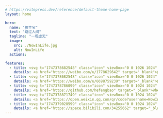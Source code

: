 ```yaml
---
# https://vitepress.dev/reference/default-theme-home-page
layout: home

hero:
  name: "贺丰宝"
  text: "路过人间"
  tagline: "一场虚无"
  image:
    src: ./NowInLife.jpg
    alt: NowInLife
  actions:

features:
  - title: <svg t="1747378682548" class="icon" viewBox="0 0 1026 1024" version="1.1" xmlns="http://www.w3.org/2000/svg" p-id="1464" width="32" height="32"><path d="M1012.49 451.553v0.159c-6.697 20.66-28.861 31.99-49.449 25.288a39.352 39.352 0 0 1-25.287-49.582l-0.067-0.031c20.536-63.6 7.516-136.156-40.315-189.363-47.892-53.212-118.502-73.554-183.731-59.659-21.222 4.537-42.133-9.047-46.638-30.3-4.506-21.253 9.021-42.194 30.239-46.73 91.709-19.563 191.114 8.98 258.467 83.881 67.36 74.839 85.515 176.85 56.781 266.337z" p-id="1465"></path><path d="M740.429 304.348v-0.03c-18.217 3.973-36.178-7.732-40.06-26.01-3.947-18.31 7.763-36.373 25.98-40.254 44.692-9.548 93.143 4.322 125.885 40.781 32.866 36.496 41.631 86.17 27.607 129.772a33.833 33.833 0 0 1-42.562 21.847c-17.782-5.76-27.484-24.914-21.724-42.69h-0.062c6.887-21.346 2.565-45.635-13.46-63.473-16.026-17.818-39.752-24.546-61.604-19.943z m30.05 192.184c-14.46-4.352-24.352-7.326-16.774-26.352 16.333-41.313 18.027-76.964 0.317-102.385-33.31-47.734-124.451-45.133-228.838-1.28 0-0.061-32.799 14.367-24.412-11.704 16.056-51.774 13.645-95.186-11.361-120.192-56.658-56.878-207.304 2.12-336.477 131.64C56.187 463.32 0 566.14 0 655.1c0 170.08 217.503 273.494 430.28 273.494 278.917 0 464.527-162.504 464.527-291.59 0-77.936-65.546-122.193-124.329-140.472zM430.842 867.62c-169.774 16.84-316.35-60.155-327.368-171.96-11.049-111.74 117.72-216.034 287.488-232.873 169.805-16.84 316.355 60.16 327.368 171.904 11.018 111.866-117.683 216.09-287.488 232.929z" p-id="1466"></path><path d="M447.805 548.859c-80.783-21.09-172.119 19.287-207.206 90.65-35.743 72.862-1.188 153.681 80.44 180.1 84.578 27.357 184.233-14.525 218.88-93.148 34.181-76.81-8.478-155.94-92.114-177.602zM386.12 734.792c-16.43 26.29-51.584 37.806-78.065 25.661-26.107-11.889-33.833-42.44-17.403-68.045 16.215-25.538 50.207-36.869 76.498-25.856 26.604 11.392 35.087 41.687 18.97 68.24z" p-id="1467"></path></svg>
    details: <a href="https://weibo.com/u/1778629642" target="_blank">@路过人间不回头</a>
  - title: <svg t="1747378682548" class="icon" viewBox="0 0 1026 1024" version="1.1" xmlns="http://www.w3.org/2000/svg" p-id="1464" width="32" height="32"><path d="M1012.49 451.553v0.159c-6.697 20.66-28.861 31.99-49.449 25.288a39.352 39.352 0 0 1-25.287-49.582l-0.067-0.031c20.536-63.6 7.516-136.156-40.315-189.363-47.892-53.212-118.502-73.554-183.731-59.659-21.222 4.537-42.133-9.047-46.638-30.3-4.506-21.253 9.021-42.194 30.239-46.73 91.709-19.563 191.114 8.98 258.467 83.881 67.36 74.839 85.515 176.85 56.781 266.337z" p-id="1465"></path><path d="M740.429 304.348v-0.03c-18.217 3.973-36.178-7.732-40.06-26.01-3.947-18.31 7.763-36.373 25.98-40.254 44.692-9.548 93.143 4.322 125.885 40.781 32.866 36.496 41.631 86.17 27.607 129.772a33.833 33.833 0 0 1-42.562 21.847c-17.782-5.76-27.484-24.914-21.724-42.69h-0.062c6.887-21.346 2.565-45.635-13.46-63.473-16.026-17.818-39.752-24.546-61.604-19.943z m30.05 192.184c-14.46-4.352-24.352-7.326-16.774-26.352 16.333-41.313 18.027-76.964 0.317-102.385-33.31-47.734-124.451-45.133-228.838-1.28 0-0.061-32.799 14.367-24.412-11.704 16.056-51.774 13.645-95.186-11.361-120.192-56.658-56.878-207.304 2.12-336.477 131.64C56.187 463.32 0 566.14 0 655.1c0 170.08 217.503 273.494 430.28 273.494 278.917 0 464.527-162.504 464.527-291.59 0-77.936-65.546-122.193-124.329-140.472zM430.842 867.62c-169.774 16.84-316.35-60.155-327.368-171.96-11.049-111.74 117.72-216.034 287.488-232.873 169.805-16.84 316.355 60.16 327.368 171.904 11.018 111.866-117.683 216.09-287.488 232.929z" p-id="1466"></path><path d="M447.805 548.859c-80.783-21.09-172.119 19.287-207.206 90.65-35.743 72.862-1.188 153.681 80.44 180.1 84.578 27.357 184.233-14.525 218.88-93.148 34.181-76.81-8.478-155.94-92.114-177.602zM386.12 734.792c-16.43 26.29-51.584 37.806-78.065 25.661-26.107-11.889-33.833-42.44-17.403-68.045 16.215-25.538 50.207-36.869 76.498-25.856 26.604 11.392 35.087 41.687 18.97 68.24z" p-id="1467"></path></svg>
    details: <a href="https://weibo.com/u/6698759239" target="_blank">@NowInLife</a>
  - title: <svg t="1747378786099" class="icon" viewBox="0 0 1024 1024" version="1.1" xmlns="http://www.w3.org/2000/svg" p-id="2494" width="32" height="32"><path d="M511.957333 21.333333C241.024 21.333333 21.333333 240.981333 21.333333 512c0 216.832 140.544 400.725333 335.573334 465.664 24.490667 4.394667 32.256-10.069333 32.256-23.082667 0-11.690667 0.256-44.245333 0-85.205333-136.448 29.610667-164.736-64.64-164.736-64.64-22.314667-56.704-54.4-71.765333-54.4-71.765333-44.586667-30.464 3.285333-29.824 3.285333-29.824 49.194667 3.413333 75.178667 50.517333 75.178667 50.517333 43.776 75.008 114.816 53.333333 142.762666 40.789333 4.522667-31.658667 17.152-53.376 31.189334-65.536-108.970667-12.458667-223.488-54.485333-223.488-242.602666 0-53.546667 19.114667-97.322667 50.517333-131.669334-5.034667-12.330667-21.930667-62.293333 4.778667-129.834666 0 0 41.258667-13.184 134.912 50.346666a469.802667 469.802667 0 0 1 122.88-16.554666c41.642667 0.213333 83.626667 5.632 122.88 16.554666 93.653333-63.488 134.784-50.346667 134.784-50.346666 26.752 67.541333 9.898667 117.504 4.864 129.834666 31.402667 34.346667 50.474667 78.122667 50.474666 131.669334 0 188.586667-114.730667 230.016-224.042666 242.090666 17.578667 15.232 33.578667 44.672 33.578666 90.453334v135.850666c0 13.141333 7.936 27.605333 32.853334 22.869334C862.250667 912.597333 1002.666667 728.746667 1002.666667 512 1002.666667 240.981333 783.018667 21.333333 511.957333 21.333333z" p-id="2495"></path></svg>
    details: <a href="https://github.com/hefengbao" target="_blank">@hefengbao</a>
  - title: <svg t="1747378871749" class="icon" viewBox="0 0 1024 1024" version="1.1" xmlns="http://www.w3.org/2000/svg" p-id="3597" width="32" height="32"><path d="M499.80416 366.46912c-28.91264 0-60.40064-20.13696-60.91776-52.14208 0-32.00512 31.49312-52.14208 60.91776-52.14208 30.96576 0 52.13184 21.6832 52.13184 52.14208 0 30.976-21.67808 52.14208-52.13184 52.14208zM268.52352 366.46912c-29.42464 0-60.91264-20.13696-60.91264-52.14208s31.488-52.14208 60.91264-52.14208c30.45888 0 52.14208 21.6832 52.14208 52.14208 0 30.976-21.6832 52.14208-52.14208 52.14208z" p-id="3598"></path><path d="M888.01792 918.85568c-4.13184 0-8.7808-1.03936-12.3904-3.10272l-81.57184-44.90752c-32.00512 7.74656-63.488 14.97088-95.50848 14.97088-125.96224 0-238.49984-66.59584-284.96384-167.26016-1.54624 0.51712-3.0976 0.51712-4.12672 0.51712a355.87584 355.87584 0 0 1-33.03936 1.55648c-37.1712 0-67.11296-6.1952-101.70368-13.42464l-10.32704-2.05824-107.38176 53.6832c-3.6096 2.06336-7.74144 2.5856-11.87328 2.5856-6.19008 0-12.3904-2.05824-17.03424-6.1952-7.74144-6.71744-10.84416-18.06336-7.74144-27.87328l26.84416-81.57696C63.57504 582.26176 19.69152 501.72416 19.69152 412.928c0-169.32864 160.03584-307.16928 356.20864-307.16928 172.43136 0 325.75488 107.38176 358.28224 249.86624 152.81152 16 271.03232 130.09408 271.03232 263.80288 0 70.21056-39.75168 140.928-111.50848 199.78752l19.61984 65.56672c3.09248 10.33216-0.51712 21.1712-8.77056 27.8784-4.66432 4.13184-10.85952 6.1952-16.5376 6.1952zM797.1584 817.152c4.13696 0 8.7808 1.03424 12.3904 3.0976l35.10784 19.0976-6.71744-21.6832a26.3168 26.3168 0 0 1 9.28256-28.39552c68.15232-51.10272 105.31328-110.99136 105.31328-169.32352 0-115.64032-116.66944-213.72928-254.51008-213.72928-140.42112 0-255.0272 96.02048-255.0272 213.72928s114.60608 213.72416 255.0272 213.72416c30.45376 0 61.95712-7.75168 92.92288-15.48288 2.08384-0.52224 4.1472-1.03424 6.21056-1.03424zM375.90016 158.41792c-167.7824 0-304.58368 114.60608-304.58368 255.0272 0 77.95712 40.7808 145.5872 121.3184 201.856 9.28768 6.71232 13.41952 18.59072 9.80992 29.42464l-13.41952 39.7568 59.37152-29.94688c3.6096-1.54624 7.74144-2.5856 11.35616-2.5856 1.54624 0 3.6096 0 5.16096 0.52224l18.5856 3.6096c32.00512 6.72256 59.3664 12.40064 91.89376 12.40064 6.71232 0 13.94176 0 20.64896-0.53248-3.61472-16-5.16096-32.52224-5.16096-48.00512 0-140.42112 128.03072-256.57344 288.58368-265.34912-33.0496-112.54272-161.0752-196.17792-303.5648-196.17792z" p-id="3599"></path><path d="M607.17568 589.99808c-22.7072 0-43.87328-21.1712-43.87328-43.8784s21.1712-43.8784 43.87328-43.8784c32.01536 0 52.1472 22.72256 52.1472 43.8784-0.00512 26.84928-26.83904 43.8784-52.1472 43.8784zM788.89984 589.99808c-22.72256 0-43.86816-21.1712-43.86816-43.8784s21.16096-43.8784 43.86816-43.8784c32.53248 0 52.6592 22.72256 52.6592 43.8784-0.51712 21.1712-20.64896 43.8784-52.6592 43.8784z" p-id="3600"></path></svg>
    details: <a href="https://open.weixin.qq.com/qr/code?username=NowInLife" target="_blank">@NowInLife</a>
  - title: <svg t="1747379028599" class="icon" viewBox="0 0 1024 1024" version="1.1" xmlns="http://www.w3.org/2000/svg" p-id="4662" width="32" height="32"><path d="M277.053 698.947h464.842V408.421H277.053v290.526z m305.684-222.315c5.052-7.58 12.631-7.58 20.21-5.053l103.58 63.158c7.578 5.052 7.578 12.631 5.052 20.21-2.526 5.053-7.579 7.58-12.632 7.58-2.526 0-5.052 0-7.579-2.527L587.79 496.842c-7.578-5.053-10.105-12.631-5.052-20.21zM464 640.842c15.158 0 27.79-15.158 32.842-32.842 0-5.053 2.526-7.579 2.526-12.632 0-7.579 5.053-12.631 12.632-15.157 7.579 0 12.632 7.578 12.632 15.157 0 2.527 0 7.58 2.526 12.632 5.053 15.158 17.684 35.368 32.842 35.368 20.21 0 35.368-25.263 35.368-45.473 0-7.58 7.58-15.158 15.158-15.158s15.158 7.579 15.158 15.158c0 35.368-22.737 75.79-63.158 75.79-20.21 0-35.368-12.632-45.473-27.79-10.106 15.158-27.79 27.79-48 27.79-37.895 0-63.158-45.474-63.158-75.79 0-7.58 7.579-15.158 15.158-15.158s15.158 7.579 15.158 15.158c-5.053 15.158 10.105 42.947 27.789 42.947zM314.947 527.158l93.474-45.474c7.579-2.526 15.158 0 17.684 7.58 2.527 7.578 0 15.157-7.579 17.683l-93.473 45.474c-2.527 0-5.053 2.526-5.053 2.526-5.053 0-10.105-2.526-12.632-7.579 0-7.579 2.527-15.157 7.58-20.21z m-27.79 293.053c5.054 5.052 12.632 7.578 17.685 7.578 5.053 0 12.632 0 20.21-7.578 2.527-5.053 7.58-12.632 10.106-17.685h-58.105c2.526 2.527 5.052 12.632 10.105 17.685z m411.79 0c5.053 5.052 12.632 7.578 17.685 7.578 5.052 0 12.631 0 20.21-7.578 2.526-5.053 7.58-12.632 10.105-17.685h-58.105c2.526 2.527 7.58 12.632 10.105 17.685z" p-id="4663"></path><path d="M512 32C246.737 32 32 246.737 32 512s214.737 480 480 480 480-214.737 480-480S777.263 32 512 32z m333.474 760.421c-2.527 2.526-7.58 5.053-12.632 5.053h-55.579c-2.526 12.631-10.105 30.315-17.684 37.894-10.105 12.632-27.79 17.685-40.421 17.685s-27.79-5.053-37.895-17.685c-7.579-7.579-15.158-27.79-17.684-40.42H362.947c-2.526 12.63-10.105 30.315-17.684 37.894-10.105 12.632-27.79 17.684-40.42 17.684s-27.79-5.052-37.896-17.684c-7.579-7.579-15.158-27.79-17.684-40.42h-50.526c-12.632 0-25.263-12.633-25.263-25.264V332.632c0-12.632 12.631-27.79 25.263-27.79h232.42l-144-73.263c-7.578-5.053-12.63-15.158-7.578-25.263s15.158-12.632 25.263-7.58l199.58 106.106h40.42l113.684-161.684c10.106-10.105 20.21-10.105 30.316-5.053s10.105 17.684 5.053 25.263l-98.527 141.474h240c7.58 0 10.106 5.053 12.632 7.58 5.053 5.052 5.053 15.157 5.053 20.21v444.631c-2.527 2.526-2.527 10.105-7.58 15.158z" p-id="4664"></path><path d="M572.632 335.158H198.737v434.526H820.21V335.158H572.63z m202.105 373.895c0 5.052 5.052 10.105-2.526 17.684-2.527 2.526-7.58 5.052-12.632 5.052H269.474c-7.58 0-25.263-5.052-25.263-22.736V405.895c0-15.158 17.684-22.737 25.263-22.737h492.631c5.053 0 10.106 2.526 12.632 7.579 5.052 5.052 2.526 12.631 2.526 17.684l-2.526 300.632c-2.526-2.527 0-2.527 0 0z" p-id="4665"></path></svg>
    details: <a href="https://space.bilibili.com/34255662" target="_blank">@NowInLife</a>
---
```


